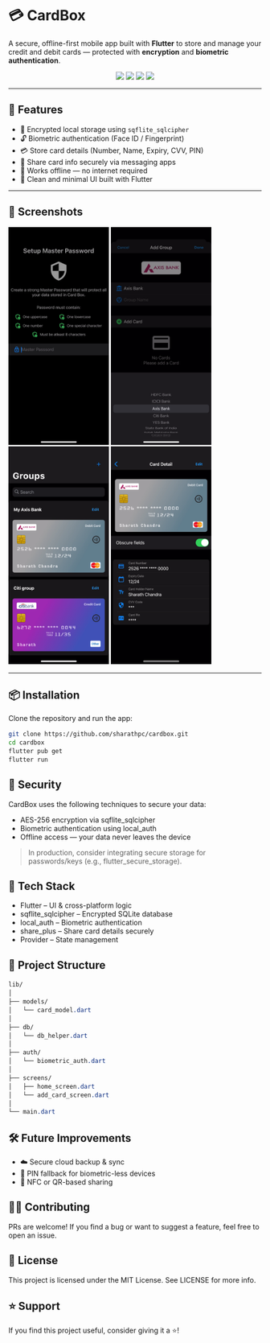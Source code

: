 # 💳 CardBox

A secure, offline-first mobile app built with **Flutter** to store and manage your credit and debit cards — protected with **encryption** and **biometric authentication**.

<p align="center">
  <img src="https://img.shields.io/badge/flutter-blue?logo=flutter" />
  <img src="https://img.shields.io/badge/encryption-AES256-important" />
  <img src="https://img.shields.io/badge/platform-android%20%7C%20ios-green" />
  <img src="https://img.shields.io/github/license/sharathpc/cardbox" />
</p>

---

## 🚀 Features

- 🔐 Encrypted local storage using `sqflite_sqlcipher`
- 🔓 Biometric authentication (Face ID / Fingerprint)
- 💳 Store card details (Number, Name, Expiry, CVV, PIN)
- 🔄 Share card info securely via messaging apps
- 📴 Works offline — no internet required
- 🧼 Clean and minimal UI built with Flutter

---

## 📸 Screenshots

<div>
  <img src="https://github.com/sharathpc/cardbox/blob/master/screenshots/screenshot-1.png" width="200">
  <img src="https://github.com/sharathpc/cardbox/blob/master/screenshots/screenshot-2.png" width="200">
  <img src="https://github.com/sharathpc/cardbox/blob/master/screenshots/screenshot-3.png" width="200">
  <img src="https://github.com/sharathpc/cardbox/blob/master/screenshots/screenshot-4.png" width="200">
</div>

---

## 📦 Installation

Clone the repository and run the app:

```bash
git clone https://github.com/sharathpc/cardbox.git
cd cardbox
flutter pub get
flutter run
```

## 🔐 Security
CardBox uses the following techniques to secure your data:

* AES-256 encryption via sqflite_sqlcipher
* Biometric authentication using local_auth
* Offline access — your data never leaves the device

> In production, consider integrating secure storage for passwords/keys (e.g., flutter_secure_storage).

## 🧱 Tech Stack
* Flutter – UI & cross-platform logic
* sqflite_sqlcipher – Encrypted SQLite database
* local_auth – Biometric authentication
* share_plus – Share card details securely
* Provider – State management

## 📁 Project Structure

```css
lib/
│
├── models/
│   └── card_model.dart
│
├── db/
│   └── db_helper.dart
│
├── auth/
│   └── biometric_auth.dart
│
├── screens/
│   ├── home_screen.dart
│   └── add_card_screen.dart
│
└── main.dart
```

## 🛠️ Future Improvements
* ☁️ Secure cloud backup & sync
* 🧬 PIN fallback for biometric-less devices
* 📲 NFC or QR-based sharing

## 🙋‍♂️ Contributing
PRs are welcome! If you find a bug or want to suggest a feature, feel free to open an issue.

## 📜 License
This project is licensed under the MIT License. See LICENSE for more info.

## ⭐ Support
If you find this project useful, consider giving it a ⭐!
